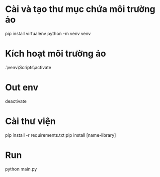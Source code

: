 # Cài và tạo thư mục chứa môi trường ảo 
pip install virtualenv
python -m venv venv

# Kích hoạt môi trường ảo
.\venv\Scripts\activate

# Out env
deactivate

# Cài thư viện
pip install -r requirements.txt
pip install [name-library]

# Run
python main.py